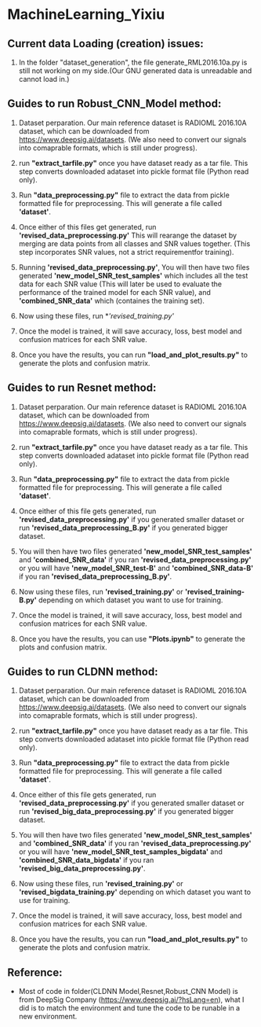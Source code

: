 # MachineLearning_Yixiu

## Current data Loading (creation) issues:

1. In the folder "dataset_generation", the file generate_RML2016.10a.py is still not working on my side.(Our GNU generated data is unreadable and cannot load in.)

## Guides to run Robust_CNN_Model method:

1. Dataset perparation. Our main reference dataset is RADIOML 2016.10A dataset, which can be downloaded from https://www.deepsig.ai/datasets. (We also need to convert our signals into comaprable formats, which is still under progress).

2. run **"extract_tarfile.py"** once you have dataset ready as a tar file. This step converts downloaded adataset into pickle format file (Python read only).

3. Run **"data_preprocessing.py"** file to extract the data from pickle formatted file for preprocessing. This will generate a file called **'dataset'**.

4. Once either of this files get generated, run **'revised_data_preprocessing.py'** This will rearange the dataset by merging are data points from all classes and SNR values together. (This step incorporates SNR values, not a strict requirementfor training).

5. Running **'revised_data_preprocessing.py'**, You will then have two files generated **'new_model_SNR_test_samples'** which includes all the test data for each SNR value (This will later be used to evaluate the performance of the trained model for each SNR value), and **'combined_SNR_data'** which (containes the training set).   

6. Now using these files, run **'revised_training.py'*

7. Once the model is trained, it will save accuracy, loss, best model and confusion matrices for each SNR value.

8. Once you have the results, you can run **"load_and_plot_results.py"** to generate the plots and confusion matrix. 


## Guides to run Resnet method:

1. Dataset perparation. Our main reference dataset is RADIOML 2016.10A dataset, which can be downloaded from https://www.deepsig.ai/datasets. (We also need to convert our signals into comaprable formats, which is still under progress).

2. run **"extract_tarfile.py"** once you have dataset ready as a tar file. This step converts downloaded adataset into pickle format file (Python read only).

3. Run **"data_preprocessing.py"** file to extract the data from pickle formatted file for preprocessing. This will generate a file called **'dataset'**.

4. Once either of this file gets generated, run **'revised_data_preprocessing.py'** if you generated smaller dataset or run **'revised_data_preprocessing_B.py'** if you generated bigger dataset. 

5. You will then have two files generated **'new_model_SNR_test_samples'** and **'combined_SNR_data'** if you ran **'revised_data_preprocessing.py'** or you will have **'new_model_SNR_test-B'** and **'combined_SNR_data-B'** if you ran **'revised_data_preprocessing_B.py'**. 

6. Now using these files, run **'revised_training.py'** or **'revised_training-B.py'** depending on which dataset you want to use for training. 

7. Once the model is trained, it will save accuracy, loss, best model and confusion matrices for each SNR value.

8. Once you have the results, you can use **"Plots.ipynb"** to generate the plots and confusion matrix. 


## Guides to run CLDNN method:
1. Dataset perparation. Our main reference dataset is RADIOML 2016.10A dataset, which can be downloaded from https://www.deepsig.ai/datasets. (We also need to convert our signals into comaprable formats, which is still under progress).

2. run **"extract_tarfile.py"** once you have dataset ready as a tar file. This step converts downloaded adataset into pickle format file (Python read only).

3. Run **"data_preprocessing.py"** file to extract the data from pickle formatted file for preprocessing. This will generate a file called **'dataset'**.

4. Once either of this file gets generated, run **'revised_data_preprocessing.py'** if you generated smaller dataset or run **'revised_big_data_preprocessing.py'** if you generated bigger dataset. 

5. You will then have two files generated **'new_model_SNR_test_samples'** and **'combined_SNR_data'** if you ran **'revised_data_preprocessing.py'** or you will have **'new_model_SNR_test_samples_bigdata'** and **'combined_SNR_data_bigdata'** if you ran **'revised_big_data_preprocessing.py'**. 

6. Now using these files, run **'revised_training.py'** or **'revised_bigdata_training.py'** depending on which dataset you want to use for training. 

7. Once the model is trained, it will save accuracy, loss, best model and confusion matrices for each SNR value.

8. Once you have the results, you can run **"load_and_plot_results.py"** to generate the plots and confusion matrix. 

## Reference:

* Most of code in folder(CLDNN Model,Resnet,Robust_CNN Model) is from DeepSig Company (https://www.deepsig.ai/?hsLang=en), what I did is to match the environment and tune the code to be runable in a new environment. 
